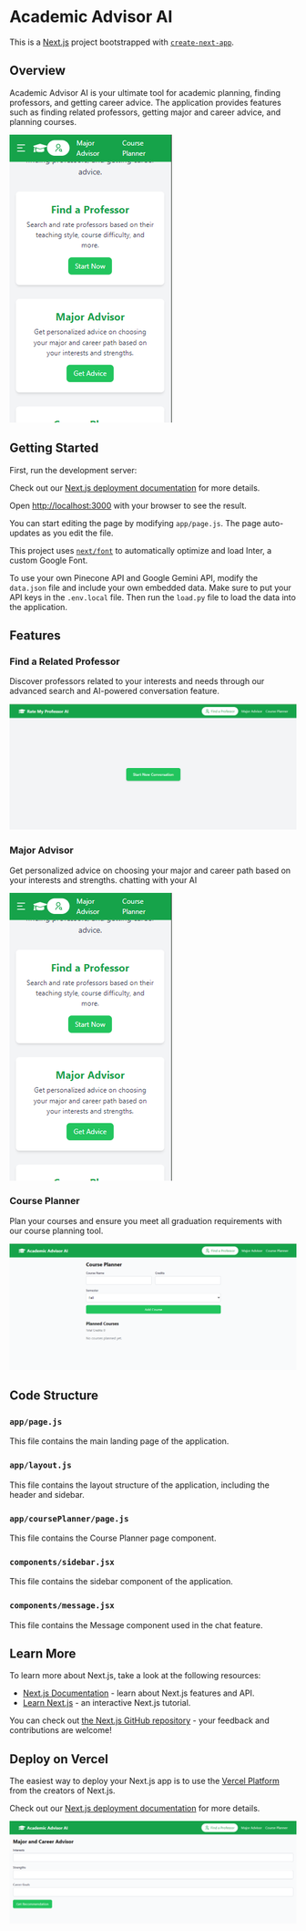 # Academic Advisor AI

This is a [Next.js](https://nextjs.org/) project bootstrapped with [`create-next-app`](https://github.com/vercel/next.js/tree/canary/packages/create-next-app).

## Overview

Academic Advisor AI is your ultimate tool for academic planning, finding professors, and getting career advice. The application provides features such as finding related professors, getting major and career advice, and planning courses.

![Academic Advisor AI](./image/image1.png)

## Getting Started

First, run the development server:

Check out our [Next.js deployment documentation](https://nextjs.org/docs/deployment) for more details.

Open [http://localhost:3000](http://localhost:3000) with your browser to see the result.

You can start editing the page by modifying `app/page.js`. The page auto-updates as you edit the file.

This project uses [`next/font`](https://nextjs.org/docs/basic-features/font-optimization) to automatically optimize and load Inter, a custom Google Font.

To use your own Pinecone API and Google Gemini API, modify the `data.json` file and include your own embedded data. Make sure to put your API keys in the `.env.local` file. Then run the `load.py` file to load the data into the application.

## Features

### Find a Related Professor
Discover professors related to your interests and needs through our advanced search and AI-powered conversation feature.

![Find a Professor](./image/image2.png)

### Major Advisor
Get personalized advice on choosing your major and career path based on your interests and strengths.
chatting with your AI

![Major Advisor](./image/image1.png)

### Course Planner
Plan your courses and ensure you meet all graduation requirements with our course planning tool.

![Course Planner](./image/image6.png)

## Code Structure

### `app/page.js`
This file contains the main landing page of the application.

### `app/layout.js`
This file contains the layout structure of the application, including the header and sidebar.

### `app/coursePlanner/page.js`
This file contains the Course Planner page component.

### `components/sidebar.jsx`
This file contains the sidebar component of the application.

### `components/message.jsx`
This file contains the Message component used in the chat feature.

## Learn More

To learn more about Next.js, take a look at the following resources:

- [Next.js Documentation](https://nextjs.org/docs) - learn about Next.js features and API.
- [Learn Next.js](https://nextjs.org/learn) - an interactive Next.js tutorial.

You can check out [the Next.js GitHub repository](https://github.com/vercel/next.js/) - your feedback and contributions are welcome!

## Deploy on Vercel

The easiest way to deploy your Next.js app is to use the [Vercel Platform](https://vercel.com/new?utm_medium=default-template&filter=next.js&utm_source=create-next-app&utm_campaign=create-next-app-readme) from the creators of Next.js.

Check out our [Next.js deployment documentation](https://nextjs.org/docs/deployment) for more details.

![Deploy on Vercel](./image/image5.png)
